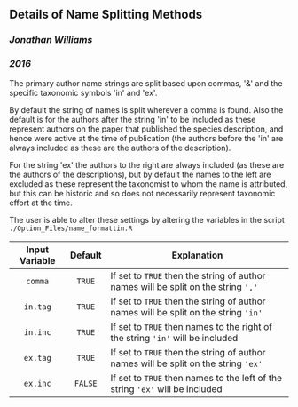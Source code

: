 ## Details of Name Splitting Methods

### *Jonathan Williams*
### *2016*

The primary author name strings are split based upon commas, '&' and the specific taxonomic symbols 'in' and 'ex'. 

By default the string of names is split wherever a comma is found. Also the default is for the authors after the string 'in' to be included as these represent authors on the paper that published the species description, and hence were active at the time of publication (the authors before the 'in' are always included as these are the authors of the description). 

For the string 'ex' the authors to the right are always included (as these are the authors of the descriptions), but by default the names to the left are excluded as these represent the taxonomist to whom the name is attributed, but this can be historic and so does not necessarily represent taxonomic effort at the time. 

The user is able to alter these settings by altering the variables in the script `./Option_Files/name_formattin.R`

| Input Variable 	| Default 	| Explanation				|
|:---------------------:|:-------------:| ------------------------------------- |
| `comma`		| `TRUE`	| If set to `TRUE` then the string of author names will be split on the string `','`|
| `in.tag`		| `TRUE`	| If set to `TRUE` then the string of author names will be split on the string `'in'`|
| `in.inc`		| `TRUE`	| If set to `TRUE` then names to the right of the string `'in'` will be included|
| `ex.tag`		| `TRUE`	| If set to `TRUE` then the string of author names will be split on the string `'ex'`|
| `ex.inc`		| `FALSE`	| If set to `TRUE` then names to the left of the string `'ex'` will be included| 